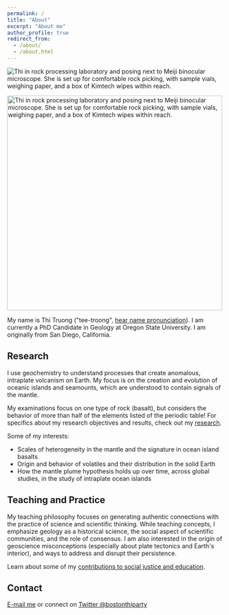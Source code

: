 ```yaml
---
permalink: /
title: "About"
excerpt: "About me"
author_profile: true
redirect_from: 
  - /about/
  - /about.html
---
```


![Thi in rock processing laboratory and posing next to Meiji binocular microscope. She is set up for comfortable rock picking, with sample vials, weighing paper, and a box of Kimtech wipes within reach.](/images/thi-microscope-lab-01.png)

<img src="/images/thi-microscope-lab-01.png" alt="Thi in rock processing laboratory and posing next to Meiji binocular microscope. She is set up for comfortable rock picking, with sample vials, weighing paper, and a box of Kimtech wipes within reach." width="500">

My name is Thi Truong ("tee-troong", [hear name pronunciation](https://namedrop.io/thitruong)). I am currently a PhD Candidate in Geology at Oregon State University. I am originally from San Diego, California.

## Research

I use geochemistry to understand processes that create anomalous, intraplate volcanism on Earth. My focus is on the creation and evolution of oceanic islands and seamounts, which are understood to contain signals of the mantle. 

My examinations focus on one type of rock (basalt), but considers the behavior of more than half of the elements listed of the periodic table! For specifics about my research objectives and results, check out my [research](https://thi-truong.github.io/research/).

Some of my interests:
* Scales of heterogeneity in the mantle and the signature in ocean island basalts
* Origin and behavior of volatiles and their distribution in the solid Earth
* How the mantle plume hypothesis holds up over time, across global studies, in the study of intraplate ocean islands

## Teaching and Practice

My teaching philosophy focuses on generating authentic connections with the practice of science and scientific thinking. While teaching concepts, I emphasize geology as a historical science, the social aspect of scientific communities, and the role of consensus. I am also interested in the origin of geoscience misconceptions (especially about plate tectonics and Earth's interior), and ways to address and disrupt their persistence.

Learn about some of my [contributions to social justice and education](https://thi-truong.github.io/contributions/).


[comment]: # (Scientific advances reflect the work of scholarly communities, whether they are equitable or not. I invite the geoscience community to engage in these questions with me: If Geology is a global science, then why is exclusion the norm? How can we dismantle this exclusion today? I seek to answer such questions over the course of my career.)

## Contact

[E-mail me](#tbtruon1@uci.edu) or connect on [Twitter @bostonthiparty](https://twitter.com/bostonthiparty)
